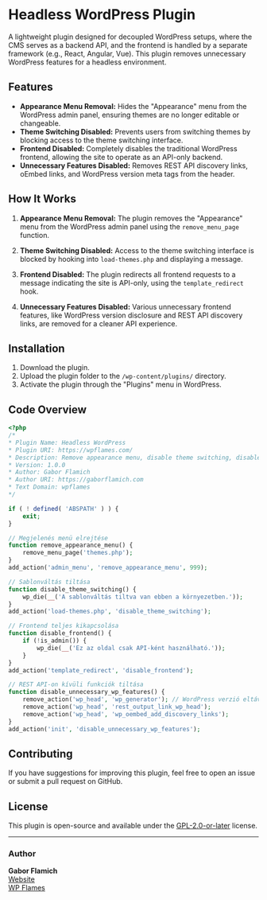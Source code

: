 # Headless WordPress Plugin

A lightweight plugin designed for decoupled WordPress setups, where the CMS serves as a backend API, and the frontend is handled by a separate framework (e.g., React, Angular, Vue). This plugin removes unnecessary WordPress features for a headless environment.

## Features

- **Appearance Menu Removal:** Hides the "Appearance" menu from the WordPress admin panel, ensuring themes are no longer editable or changeable.
- **Theme Switching Disabled:** Prevents users from switching themes by blocking access to the theme switching interface.
- **Frontend Disabled:** Completely disables the traditional WordPress frontend, allowing the site to operate as an API-only backend.
- **Unnecessary Features Disabled:** Removes REST API discovery links, oEmbed links, and WordPress version meta tags from the header.

## How It Works

1. **Appearance Menu Removal:**
   The plugin removes the "Appearance" menu from the WordPress admin panel using the `remove_menu_page` function.

2. **Theme Switching Disabled:**
   Access to the theme switching interface is blocked by hooking into `load-themes.php` and displaying a message.

3. **Frontend Disabled:**
   The plugin redirects all frontend requests to a message indicating the site is API-only, using the `template_redirect` hook.

4. **Unnecessary Features Disabled:**
   Various unnecessary frontend features, like WordPress version disclosure and REST API discovery links, are removed for a cleaner API experience.

## Installation

1. Download the plugin.
2. Upload the plugin folder to the `/wp-content/plugins/` directory.
3. Activate the plugin through the "Plugins" menu in WordPress.

## Code Overview

```php
<?php
/*
* Plugin Name: Headless WordPress
* Plugin URI: https://wpflames.com/
* Description: Remove appearance menu, disable theme switching, disable frontend
* Version: 1.0.0
* Author: Gabor Flamich
* Author URI: https://gaborflamich.com
* Text Domain: wpflames
*/

if ( ! defined( 'ABSPATH' ) ) {
    exit;
}

// Megjelenés menü elrejtése
function remove_appearance_menu() {
    remove_menu_page('themes.php');
}
add_action('admin_menu', 'remove_appearance_menu', 999);

// Sablonváltás tiltása
function disable_theme_switching() {
    wp_die(__('A sablonváltás tiltva van ebben a környezetben.'));
}
add_action('load-themes.php', 'disable_theme_switching');

// Frontend teljes kikapcsolása
function disable_frontend() {
    if (!is_admin()) {
        wp_die(__('Ez az oldal csak API-ként használható.'));
    }
}
add_action('template_redirect', 'disable_frontend');

// REST API-on kívüli funkciók tiltása
function disable_unnecessary_wp_features() {
    remove_action('wp_head', 'wp_generator'); // WordPress verzió eltávolítása
    remove_action('wp_head', 'rest_output_link_wp_head');
    remove_action('wp_head', 'wp_oembed_add_discovery_links');
}
add_action('init', 'disable_unnecessary_wp_features');
```

## Contributing

If you have suggestions for improving this plugin, feel free to open an issue or submit a pull request on GitHub.

## License

This plugin is open-source and available under the [GPL-2.0-or-later](https://www.gnu.org/licenses/gpl-2.0.html) license.

---

### Author

**Gabor Flamich**  
[Website](https://gaborflamich.com)  
[WP Flames](https://wpflames.com)
